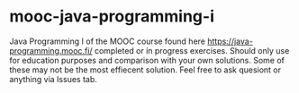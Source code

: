 # mooc-java-programming-i
Java Programming I of the MOOC course found here https://java-programming.mooc.fi/ completed or in progress exercises.
Should only use for education purposes and comparison with your own solutions. Some of these may not be the most effiecent solution. 
Feel free to ask quesiont or anything via Issues tab.

 
